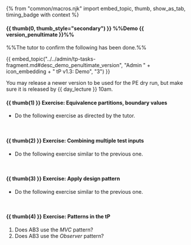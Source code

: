 {% from "common/macros.njk" import embed_topic, thumb, show_as_tab, timing_badge with context %}

#### {{ thumb(0, thumb_style="secondary") }} %%Demo {{ version_penultimate }}%%

<div class="indented-level2">

%%The tutor to confirm the following has been done.%%

{{ embed_topic("../../admin/tp-tasks-fragment.md#desc_demo_penultimate_version", "Admin " + icon_embedding + " tP v1.3: Demo", "3") }}
</div>
<p/>

<div class="indented-level2">
<box type="success" border-left-color="green" icon="">

You may release a newer version to be used for the PE dry run, but make sure it is released <span class="text-danger">by {{ day_lecture }} 10am</span>.
</box>
</div>


<!--
#### {{ thumb(2) }} Exercise: test case design
* Divide into two sub-teams and do the following exercises on the white board. Both sub-teams should do both exercises.
<div class="indented-level2">
  <include src="../../book/testCaseDesign/summary/exercises/q-essay-dayParameter.md" />
  <include src="../../book/testCaseDesign/combiningTestInputs/mix/q-testCasesForConsumeMethod.md" />
</div>
-->
#### {{ thumb(1) }} Exercise: Equivalence partitions, boundary values

* Do the following exercise as directed by the tutor.

<div class="indented-level2">
  <include src="../../book/testCaseDesign/summary/exercises/q-essay-dayParameter.md" />
</div>
<br>

#### {{ thumb(2) }} Exercise: Combining multiple test inputs

* Do the following exercise similar to the previous one.

<div class="indented-level2">
  <include src="../../book/testCaseDesign/combiningTestInputs/mix/q-testCasesForConsumeMethod.md" />
</div>
<br>

#### {{ thumb(3) }} Exercise: Apply design pattern

* Do the following exercise similar to the previous one.

<div class="indented-level2">
  <include src="../../book/designPatterns/more/combiningDesignPatterns/q-essay-getNotified.md" />
</div>
<br>

#### {{ thumb(4) }} Exercise: Patterns in the tP

1. Does AB3 use the _MVC_ pattern?
1. Does AB3 use the _Observer_ pattern?
